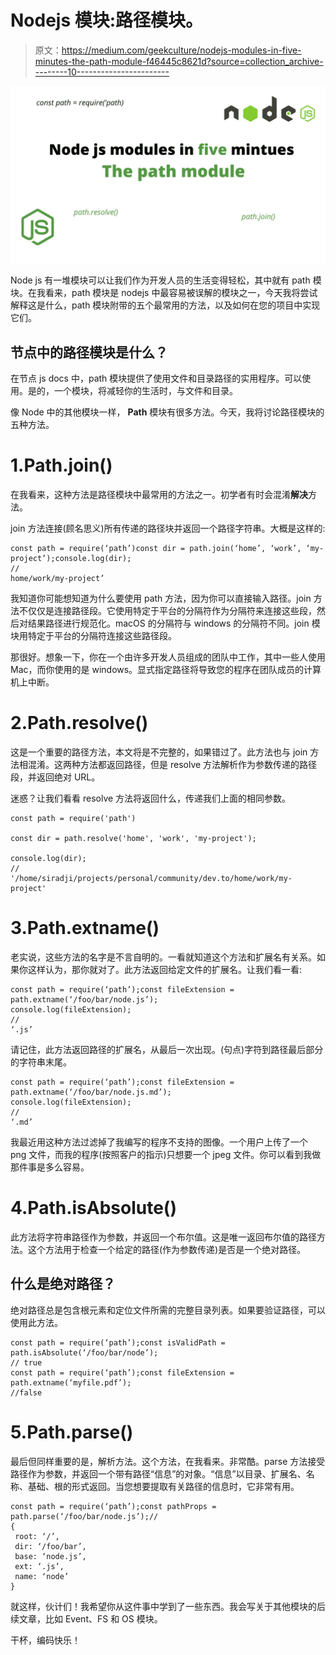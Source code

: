 # Nodejs 模块:路径模块。

> 原文：<https://medium.com/geekculture/nodejs-modules-in-five-minutes-the-path-module-f46445c8621d?source=collection_archive---------10----------------------->

![](img/df3918c96a34d78365be75a67b296439.png)

Node js 有一堆模块可以让我们作为开发人员的生活变得轻松，其中就有 path 模块。在我看来，path 模块是 nodejs 中最容易被误解的模块之一，今天我将尝试解释这是什么，path 模块附带的五个最常用的方法，以及如何在您的项目中实现它们。

## 节点中的路径模块是什么？

在节点 js docs 中，path 模块提供了使用文件和目录路径的实用程序。可以使用。是的，一个模块，将减轻你的生活时，与文件和目录。

像 Node 中的其他模块一样， **Path** 模块有很多方法。今天，我将讨论路径模块的五种方法。

# 1.Path.join()

在我看来，这种方法是路径模块中最常用的方法之一。初学者有时会混淆**解决**方法。

join 方法连接(顾名思义)所有传递的路径块并返回一个路径字符串。大概是这样的:

```
const path = require(‘path’)const dir = path.join(‘home’, ‘work’, ‘my-project’);console.log(dir);
//
home/work/my-project’
```

我知道你可能想知道为什么要使用 path 方法，因为你可以直接输入路径。join 方法不仅仅是连接路径段。它使用特定于平台的分隔符作为分隔符来连接这些段，然后对结果路径进行规范化。macOS 的分隔符与 windows 的分隔符不同。join 模块用特定于平台的分隔符连接这些路径段。

那很好。想象一下，你在一个由许多开发人员组成的团队中工作，其中一些人使用 Mac，而你使用的是 windows。显式指定路径将导致您的程序在团队成员的计算机上中断。

# 2.Path.resolve()

这是一个重要的路径方法，本文将是不完整的，如果错过了。此方法也与 join 方法相混淆。这两种方法都返回路径，但是 resolve 方法解析作为参数传递的路径段，并返回绝对 URL。

迷惑？让我们看看 resolve 方法将返回什么，传递我们上面的相同参数。

```
const path = require('path')

const dir = path.resolve('home', 'work', 'my-project');

console.log(dir);
//
'/home/siradji/projects/personal/community/dev.to/home/work/my-project'
```

# 3.Path.extname()

老实说，这些方法的名字是不言自明的。一看就知道这个方法和扩展名有关系。如果你这样认为，那你就对了。此方法返回给定文件的扩展名。让我们看一看:

```
const path = require(‘path’);const fileExtension = path.extname(‘/foo/bar/node.js’);
console.log(fileExtension);
//
‘.js’
```

请记住，此方法返回路径的扩展名，从最后一次出现。(句点)字符到路径最后部分的字符串末尾。

```
const path = require(‘path’);const fileExtension = path.extname(‘/foo/bar/node.js.md’);
console.log(fileExtension);
//
‘.md’
```

我最近用这种方法过滤掉了我编写的程序不支持的图像。一个用户上传了一个 png 文件，而我的程序(按照客户的指示)只想要一个 jpeg 文件。你可以看到我做那件事是多么容易。

# 4.Path.isAbsolute()

此方法将字符串路径作为参数，并返回一个布尔值。这是唯一返回布尔值的路径方法。这个方法用于检查一个给定的路径(作为参数传递)是否是一个绝对路径。

## 什么是绝对路径？

绝对路径总是包含根元素和定位文件所需的完整目录列表。如果要验证路径，可以使用此方法。

```
const path = require(‘path’);const isValidPath = path.isAbsolute(‘/foo/bar/node’);
// true
const path = require(‘path’);const fileExtension = path.extname(‘myfile.pdf’);
//false
```

# 5.Path.parse()

最后但同样重要的是，解析方法。这个方法，在我看来。非常酷。parse 方法接受路径作为参数，并返回一个带有路径“信息”的对象。“信息”以目录、扩展名、名称、基础、根的形式返回。当您想要提取有关路径的信息时，它非常有用。

```
const path = require(‘path’);const pathProps = path.parse(‘/foo/bar/node.js’);//
{
 root: ‘/’,
 dir: ‘/foo/bar’,
 base: ‘node.js’,
 ext: ‘.js’,
 name: ‘node’
}
```

就这样，伙计们！我希望你从这件事中学到了一些东西。我会写关于其他模块的后续文章，比如 Event、FS 和 OS 模块。

干杯，编码快乐！
